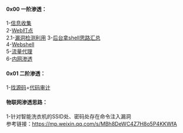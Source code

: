 #### 0x00 一阶渗透：
1-[信息收集](./1-信息收集.md)  
2-[Web打点](./2-漏洞检测利用.md)  
  2.1-[漏洞检测利用](漏洞检测利用.md)
3-[后台拿shell思路汇总](./3-后台拿shell思路汇总.md)  
4-[Webshell](./4-Webshell.md)  
5-[流量代理](./5-流量代理.md)  
6-[内网渗透](./6-内网渗透.md)

#### 0x01 二阶渗透：

1-[找源码](https://github.com/ybdt/attack-hub/blob/main/%E6%89%BE%E6%BA%90%E7%A0%81%E6%80%9D%E8%B7%AF.md)+[代码审计](https://github.com/ybdt/audit-hub)

#### 物联网渗透思路：  
1-针对智能洗衣机的SSID处、密码处存在命令注入漏洞  
参考链接：https://mp.weixin.qq.com/s/MBh8DeWC4Z7H8o5P4KKWfA
